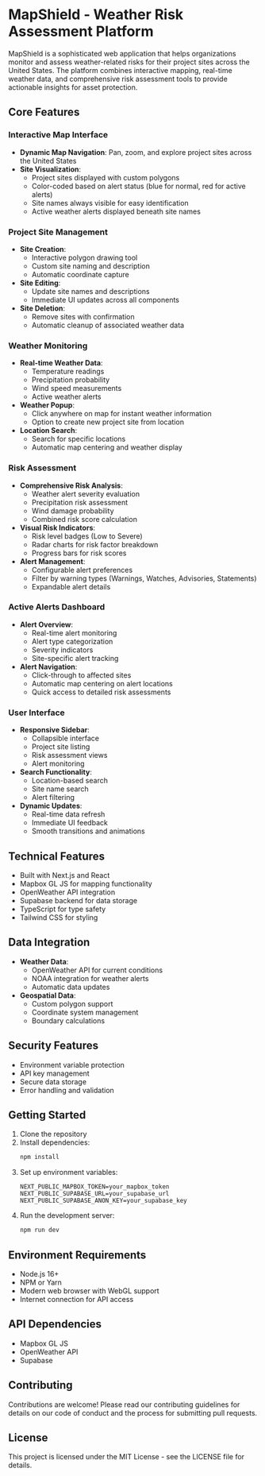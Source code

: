 # MapShield - Weather Risk Assessment Platform

MapShield is a sophisticated web application that helps organizations monitor and assess weather-related risks for their project sites across the United States. The platform combines interactive mapping, real-time weather data, and comprehensive risk assessment tools to provide actionable insights for asset protection.

## Core Features

### Interactive Map Interface
- **Dynamic Map Navigation**: Pan, zoom, and explore project sites across the United States
- **Site Visualization**: 
  - Project sites displayed with custom polygons
  - Color-coded based on alert status (blue for normal, red for active alerts)
  - Site names always visible for easy identification
  - Active weather alerts displayed beneath site names

### Project Site Management
- **Site Creation**:
  - Interactive polygon drawing tool
  - Custom site naming and description
  - Automatic coordinate capture
- **Site Editing**:
  - Update site names and descriptions
  - Immediate UI updates across all components
- **Site Deletion**:
  - Remove sites with confirmation
  - Automatic cleanup of associated weather data

### Weather Monitoring
- **Real-time Weather Data**:
  - Temperature readings
  - Precipitation probability
  - Wind speed measurements
  - Active weather alerts
- **Weather Popup**:
  - Click anywhere on map for instant weather information
  - Option to create new project site from location
- **Location Search**:
  - Search for specific locations
  - Automatic map centering and weather display

### Risk Assessment
- **Comprehensive Risk Analysis**:
  - Weather alert severity evaluation
  - Precipitation risk assessment
  - Wind damage probability
  - Combined risk score calculation
- **Visual Risk Indicators**:
  - Risk level badges (Low to Severe)
  - Radar charts for risk factor breakdown
  - Progress bars for risk scores
- **Alert Management**:
  - Configurable alert preferences
  - Filter by warning types (Warnings, Watches, Advisories, Statements)
  - Expandable alert details

### Active Alerts Dashboard
- **Alert Overview**:
  - Real-time alert monitoring
  - Alert type categorization
  - Severity indicators
  - Site-specific alert tracking
- **Alert Navigation**:
  - Click-through to affected sites
  - Automatic map centering on alert locations
  - Quick access to detailed risk assessments

### User Interface
- **Responsive Sidebar**:
  - Collapsible interface
  - Project site listing
  - Risk assessment views
  - Alert monitoring
- **Search Functionality**:
  - Location-based search
  - Site name search
  - Alert filtering
- **Dynamic Updates**:
  - Real-time data refresh
  - Immediate UI feedback
  - Smooth transitions and animations

## Technical Features
- Built with Next.js and React
- Mapbox GL JS for mapping functionality
- OpenWeather API integration
- Supabase backend for data storage
- TypeScript for type safety
- Tailwind CSS for styling

## Data Integration
- **Weather Data**:
  - OpenWeather API for current conditions
  - NOAA integration for weather alerts
  - Automatic data updates
- **Geospatial Data**:
  - Custom polygon support
  - Coordinate system management
  - Boundary calculations

## Security Features
- Environment variable protection
- API key management
- Secure data storage
- Error handling and validation

## Getting Started

1. Clone the repository
2. Install dependencies:
   ```bash
   npm install
   ```
3. Set up environment variables:
   ```env
   NEXT_PUBLIC_MAPBOX_TOKEN=your_mapbox_token
   NEXT_PUBLIC_SUPABASE_URL=your_supabase_url
   NEXT_PUBLIC_SUPABASE_ANON_KEY=your_supabase_key
   ```
4. Run the development server:
   ```bash
   npm run dev
   ```

## Environment Requirements
- Node.js 16+
- NPM or Yarn
- Modern web browser with WebGL support
- Internet connection for API access

## API Dependencies
- Mapbox GL JS
- OpenWeather API
- Supabase

## Contributing
Contributions are welcome! Please read our contributing guidelines for details on our code of conduct and the process for submitting pull requests.

## License
This project is licensed under the MIT License - see the LICENSE file for details. 